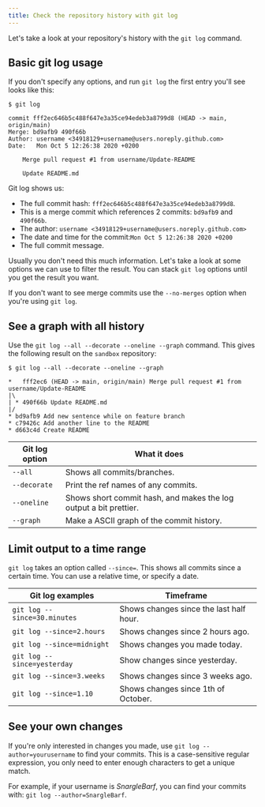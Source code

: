 ```yaml
---
title: Check the repository history with git log
---
```


Let's take a look at your repository's history with the `git log` command.

## Basic git log usage

If you don't specify any options, and run `git log` the first entry you'll see looks like this:

```git
$ git log

commit fff2ec646b5c488f647e3a35ce94edeb3a8799d8 (HEAD -> main, origin/main)
Merge: bd9afb9 490f66b
Author: username <34918129+username@users.noreply.github.com>
Date:   Mon Oct 5 12:26:38 2020 +0200

    Merge pull request #1 from username/Update-README

    Update README.md
```

Git log shows us:

- The full commit hash: `fff2ec646b5c488f647e3a35ce94edeb3a8799d8`.
- This is a merge commit which references 2 commits: `bd9afb9` and `490f66b`.
- The author: `username <34918129+username@users.noreply.github.com>`
- The date and time for the commit:`Mon Oct 5 12:26:38 2020 +0200`
- The full commit message.

Usually you don't need this much information.
Let's take a look at some options we can use to filter the result.
You can stack `git log` options until you get the result you want.

If you don't want to see merge commits use the `--no-merges` option when you're using `git log`.

## See a graph with all history

Use the `git log --all --decorate --oneline --graph` command.
This gives the following result on the `sandbox` repository:

```git
$ git log --all --decorate --oneline --graph

*   fff2ec6 (HEAD -> main, origin/main) Merge pull request #1 from username/Update-README
|\
| * 490f66b Update README.md
|/
* bd9afb9 Add new sentence while on feature branch
* c79426c Add another line to the README
* d663c4d Create README
```

| Git log option | What it does                                                      |
| -------------- | ----------------------------------------------------------------- |
| `--all`        | Shows all commits/branches.                                       |
| `--decorate`   | Print the ref names of any commits.                               |
| `--oneline`    | Shows short commit hash, and makes the log output a bit prettier. |
| `--graph`      | Make a ASCII graph of the commit history.                         |

## Limit output to a time range

`git log` takes an option called `--since=`.
This shows all commits since a certain time.
You can use a relative time, or specify a date.

| Git log examples             | Timeframe                               |
| ---------------------------- | --------------------------------------- |
| `git log --since=30.minutes` | Shows changes since the last half hour. |
| `git log --since=2.hours`    | Shows changes since 2 hours ago.        |
| `git log --since=midnight`   | Shows changes you made today.           |
| `git log --since=yesterday`  | Show changes since yesterday.           |
| `git log --since=3.weeks`    | Shows changes since 3 weeks ago.        |
| `git log --since=1.10`       | Shows changes since 1th of October.     |

## See your own changes

If you're only interested in changes you made, use `git log --author=yourusername` to find your commits.
This is a case-sensitive regular expression, you only need to enter enough characters to get a unique match.

For example, if your username is _SnargleBarf_, you can find your commits with: `git log --author=SnargleBarf`.

